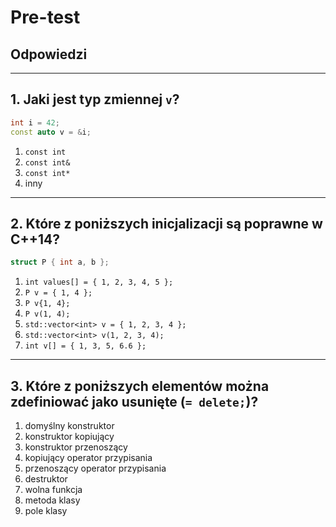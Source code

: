 <!-- .slide: data-background="#111111" -->

# Pre-test

## Odpowiedzi

___

## 1. Jaki jest typ zmiennej `v`?

```cpp
int i = 42;
const auto v = &i;
```

1. <!-- .element: class="fragment highlight-red" --> <code>const int</code>
1. <!-- .element: class="fragment highlight-red" --> <code>const int&</code>
1. <!-- .element: class="fragment highlight-green" --> <code>const int*</code>
1. <!-- .element: class="fragment highlight-red" --> inny

___

## 2. Które z poniższych inicjalizacji są poprawne w C++14?

```cpp
struct P { int a, b };
```

1. <!-- .element: class="fragment highlight-green" --> <code>int values[] = { 1, 2, 3, 4, 5 };</code>
1. <!-- .element: class="fragment highlight-green" --> <code>P v = { 1, 4 };</code>
1. <!-- .element: class="fragment highlight-green" --> <code>P v{1, 4};</code>
1. <!-- .element: class="fragment highlight-red" --> <code>P v(1, 4);</code>
1. <!-- .element: class="fragment highlight-green" --> <code>std::vector&lt;int> v = { 1, 2, 3, 4 };</code>
1. <!-- .element: class="fragment highlight-red" --> <code>std::vector&lt;int> v(1, 2, 3, 4);</code>
1. <!-- .element: class="fragment highlight-red" --> <code>int v[] = { 1, 3, 5, 6.6 };</code>

___

## 3. Które z poniższych elementów można zdefiniować jako usunięte (`= delete;`)?

1. <!-- .element: class="fragment highlight-green" --> domyślny konstruktor
1. <!-- .element: class="fragment highlight-green" --> konstruktor kopiujący
1. <!-- .element: class="fragment highlight-green" --> konstruktor przenoszący
1. <!-- .element: class="fragment highlight-green" --> kopiujący operator przypisania
1. <!-- .element: class="fragment highlight-green" --> przenoszący operator przypisania
1. <!-- .element: class="fragment highlight-green" --> destruktor
1. <!-- .element: class="fragment highlight-green" --> wolna funkcja
1. <!-- .element: class="fragment highlight-green" --> metoda klasy
1. <!-- .element: class="fragment highlight-red" --> pole klasy

